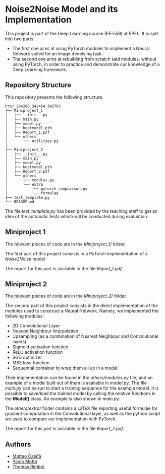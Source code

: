 # Noise2Noise Model and its Implementation

This project is part of the Deep Learning course (EE-559) at EPFL. It is split into two parts:
- The first one aims at using PyTorch modules to implement a Neural Network suited for an image denoising task. 
- The second one aims at rebuilding from scratch said modules, without using PyTorch, in order to practice and demonstrate our knowledge of a Deep Learning framework.

## Repository Structure
This repository presents the following structure:
```
Proj_284260_342454_342763
├── Miniproject_1
│   ├── __init__.py
|   ├── main.py 
│   ├── model.py 
│   ├── bestmodel.pth
│   ├── Report_1.pdf
│   └── others
|       └── utilities.py
|
├── Miniproject_2
│   ├── __init__.py
|   ├── main.py 
│   ├── model.py 
│   ├── bestmodel.pth
│   ├── Report_2.pdf
│   └── others
|       ├── modules.py
|       └── extra
|           ├── pytorch_comparison.py
|           └── formulae
├── test_template.py
└── README.md
```

The file *test_template.py* has been provided by the teaching staff to get an idea of the automatic tests which will be conducted during evaluation.
## Miniproject 1
The relevant pieces of code are in the *Miniproject_1/* folder.

The first part of this project consists in a PyTorch implementation of a *Noise2Noise* model

The report for this part is available in the file *Report_1.pdf*.

## Miniproject 2
The relevant pieces of code are in the *Miniproject_2/* folder.

The second part of this project consists in the direct implementation of the modules used to construct a Neural Network. Namely, we implemented the following modules:
- 2D Convolutional Layer
- Nearest Neighbour Interpolation
- Upsampling (as a combination of Nearest Neighbour and Convolutional layers)
- Sigmoid activation function
- ReLU activation function
- SGD optimizer
- MSE loss function 
- Sequential container to wrap them all up in a model

Their implementation can be found in the *others/modules.py* file, and an example of a model built out of them is available in *model.py*. The file *main.py* can be run to start a training sequence for the example model. It is possible to save/load the trained model by calling the relative functions in the **Model()** class. An example is also shown in *main.py*. 

The *others/extra/* folder contains a LaTeX file reporting useful formulae for gradient computation in the Convolutional layer, as well as the python script we used to compare our implementation with PyTorch.

The report for this part is available in the file *Report_2.pdf*.

## Authors

* [Matteo Calafà](https://github.com/teocala)
* [Paolo Motta](https://github.com/paolomotta)
* [Thomas Rimbot](https://github.com/Thomas-debug-creator)
